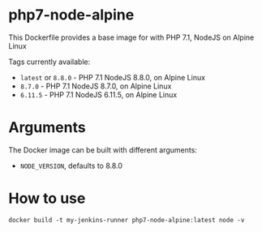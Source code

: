 php7-node-alpine
================

This Dockerfile provides a base image for with PHP 7.1, NodeJS on Alpine Linux

Tags currently available:

* `latest` or `8.8.0` - PHP 7.1 NodeJS 8.8.0, on Alpine Linux
* `8.7.0` - PHP 7.1 NodeJS 8.7.0, on Alpine Linux
* `6.11.5` - PHP 7.1 NodeJS 6.11.5, on Alpine Linux

# Arguments

The Docker image can be built with different arguments:

- `NODE_VERSION`, defaults to 8.8.0

# How to use

```
docker build -t my-jenkins-runner php7-node-alpine:latest node -v
```
